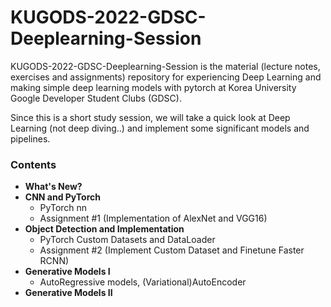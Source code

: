# KUGODS-2022-GDSC-Deeplearning-Session
KUGODS-2022-GDSC-Deeplearning-Session is the material (lecture notes, exercises and assignments) repository for experiencing Deep Learning and making simple deep learning models with pytorch at Korea University Google Developer Student Clubs (GDSC).

Since this is a short study session, we will take a quick look at Deep Learning (not deep diving..) and implement some significant models and pipelines.

### Contents
- **What's New?**
- **CNN and PyTorch**
  - PyTorch nn
  - Assignment #1 (Implementation of AlexNet and VGG16)
- **Object Detection and Implementation**
  - PyTorch Custom Datasets and DataLoader
  - Assignment #2 (Implement Custom Dataset and Finetune Faster RCNN)
- **Generative Models I** 
  - AutoRegressive models, (Variational)AutoEncoder  
- **Generative Models II**

